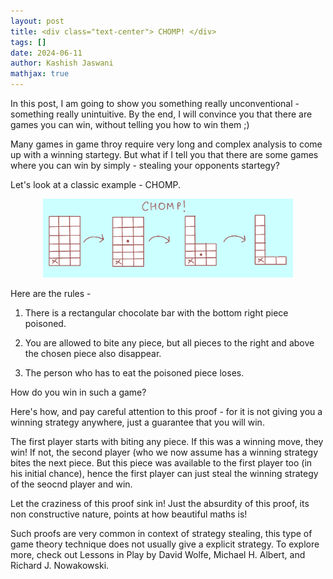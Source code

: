 ```yaml
---
layout: post
title: <div class="text-center"> CHOMP! </div>
tags: []
date: 2024-06-11
author: Kashish Jaswani
mathjax: true
---
```

In this post, I am going to show you something really unconventional - something really unintuitive. By the end, I will convince you
that there are games you can win, without telling you how to win them ;)

Many games in game throy require very long and complex analysis to come up with a winning startegy. But what if I tell you that 
there are some games where you can win by simply - stealing your opponents startegy?

Let's look at a classic example - CHOMP.

<center>
<img src = "/assets/img/PENUP_20240621_220232.png" style = "width: 400px;"/>
</center>

Here are the rules - 

1. There is a rectangular chocolate bar with the bottom right piece poisoned.

2. You are allowed to bite any piece, but all pieces to the right and above the chosen piece also disappear.

3. The person who has to eat the poisoned piece loses.

How do you win in such a game?

Here's how, and pay careful attention to this proof - for it is not giving you a winning strategy anywhere, just a guarantee that you will win.

The first player starts with biting any piece. If this was a winning move, they win! If not, the second player (who we now assume has a winning strategy bites the next piece.
But this piece was available to the first player too (in his initial chance), hence the first player can just steal the 
winning strategy of the seocnd player and win. 

Let the craziness of this proof sink in! Just the absurdity of this proof, its non constructive nature, points at how beautiful maths is!

Such proofs are very common in context of strategy stealing, this type of game theory technique does not usually give a explicit strategy. To explore more, check out Lessons in Play
by David Wolfe, Michael H. Albert, and Richard J. Nowakowski.










